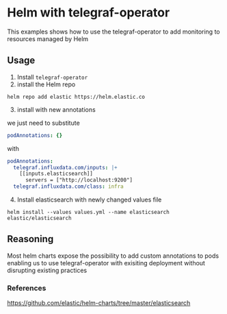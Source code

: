 # Helm with telegraf-operator

This examples shows how to use the telegraf-operator to add monitoring to resources managed by Helm

## Usage

1. Install `telegraf-operator`
2. install the Helm repo

```shell
helm repo add elastic https://helm.elastic.co
```

3. install with new annotations

we just need to substitute
```yaml
podAnnotations: {}
```

with 

```yaml
podAnnotations:
  telegraf.influxdata.com/inputs: |+
    [[inputs.elasticsearch]]
      servers = ["http://localhost:9200"]
  telegraf.influxdata.com/class: infra
```

4. Install elasticsearch with newly changed values file

```shell
helm install --values values.yml --name elasticsearch elastic/elasticsearch
```

## Reasoning

Most helm charts expose the possibility to add custom annotations to pods enabling us to use telegraf-operator with exisiting deployment without disrupting existing practices

### References
https://github.com/elastic/helm-charts/tree/master/elasticsearch

